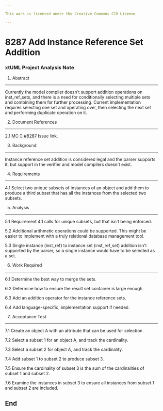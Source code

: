 ```yaml
---

This work is licensed under the Creative Commons CC0 License

---
```


# 8287 Add Instance Reference Set Addition
### xtUML Project Analysis Note


1. Abstract
-----------
Currently the model compiler doesn't support addition operations on inst_ref_sets, and there is a need for conditionally selecting multiple sets and combining them for further processing. Current implementation requires selecting one set and operating over, then selecting the next set and performing duplicate operation on it.

2. Document References
----------------------
<a id="2.1"></a>2.1 [MC C #8287](https://support.onefact.net/issues/8287) Issue link.

3. Background
-------------
Instance reference set addition is considered legal and the parser supports it, but support in the verifier and model compilers doesn't exist.

4. Requirements
---------------

4.1 Select two unique subsets of instances of an object and add them to produce a third subset that has all the instances from the selected two subsets.

5. Analysis
-----------

5.1 Requirement 4.1 calls for unique subsets, but that isn't being enforced.

5.2 Additional arithmetic operations could be supported. This might be easier to implement with a truly relational database management tool.

5.3 Single instance (inst_ref) to instance set (inst_ref_set) addition isn't supported by the parser, so a single instance would have to be selected as a set.  

6. Work Required
----------------
6.1 Determine the best way to merge the sets.

6.2 Determine how to ensure the result set container is large enough.

6.3 Add an addition operator for the instance reference sets.

6.4 Add language-specific, implementation support if needed.

7. Acceptance Test
------------------
7.1 Create an object A with an attribute that can be used for selection.

7.2 Select a subset 1 for an object A, and track the cardinality.

7.3 Select a subset 2 for object A, and track the cardinality.

7.4 Add subset 1 to subset 2 to produce subset 3.

7.5 Ensure the cardinality of subset 3 is the sum of the cardinalities of subset 1 and subset 2.

7.6 Examine the instances in subset 3 to ensure all instances from subset 1 and subset 2 are included.

End
---
